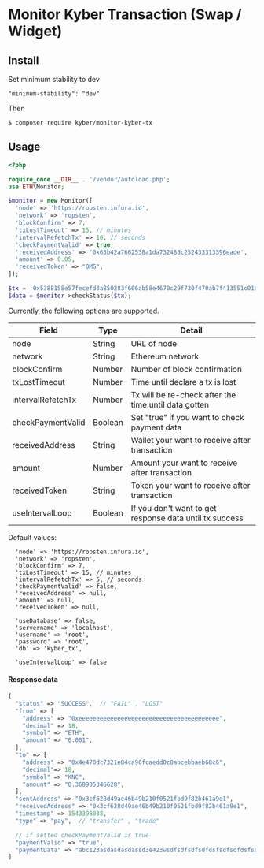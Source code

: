 # Monitor Kyber Transaction (Swap / Widget)

## Install
Set minimum stability to dev

```
"minimum-stability": "dev"
```

Then

```console
$ composer require kyber/monitor-kyber-tx
```

## Usage

```php
<?php 

require_once __DIR__ . '/vendor/autoload.php';
use ETH\Monitor;

$monitor = new Monitor([
  'node' => 'https://ropsten.infura.io',
  'network' => 'ropsten',
  'blockConfirm' => 7,
  'txLostTimeout' => 15, // minutes
  'intervalRefetchTx' => 10, // seconds
  'checkPaymentValid' => true,
  'receivedAddress' => '0x63b42a7662538a1da732488c252433313396eade',
  'amount' => 0.05,
  'receivedToken' => "OMG",
]);

$tx = '0x5388158e57fecefd3a850283f606ab58e4670c29f730f470ab7f413551c01af4';
$data = $monitor->checkStatus($tx);

```
Currently, the following options are supported.

|     Field               |   Type       |      Detail                                                        |
|-------------------------|--------------|--------------------------------------------------------------------|
|     node                |     String   |    URL of node                                                     |
|     network             |     String   |    Ethereum network                                                |
|     blockConfirm        |     Number   |    Number of block confirmation                                    |
|     txLostTimeout       |     Number   |    Time until declare a tx is lost                                 |
|     intervalRefetchTx   |     Number   |    Tx will be re-check after the time until data gotten            |
|     checkPaymentValid   |     Boolean  |    Set "true" if you want to check payment data                    |
|     receivedAddress     |     String   |    Wallet your want to receive after transaction                   |
|     amount              |     Number   |    Amount your want to receive after transaction                   |
|     receivedToken       |     String   |    Token your want to receive after transaction                    |
|     useIntervalLoop     |     Boolean  |    If you don't want to get response data until tx success         |

Default values:
```
  'node' => 'https://ropsten.infura.io',
  'network' => 'ropsten',
  'blockConfirm' => 7,
  'txLostTimeout' => 15, // minutes
  'intervalRefetchTx' => 5, // seconds
  'checkPaymentValid' => false,
  'receivedAddress' => null,
  'amount' => null,
  'receivedToken' => null,

  'useDatabase' => false,
  'servername' => 'localhost',
  'username' => 'root',
  'password' => 'root',
  'db' => 'kyber_tx',

  'useIntervalLoop' => false
```

#### Response data

```php
[
  "status" => "SUCCESS",  // "FAIL" , "LOST"
  "from" => [
    "address" => "0xeeeeeeeeeeeeeeeeeeeeeeeeeeeeeeeeeeeeeeee",
    "decimal" => 18,
    "symbol" => "ETH",
    "amount" => "0.001",
  ],
  "to" => [
    "address" => "0x4e470dc7321e84ca96fcaedd0c8abcebbaeb68c6",
    "decimal"=> 18,
    "symbol" => "KNC",
    "amount" => "0.368905346628",
  ],
  "sentAddress" => "0x3cf628d49ae46b49b210f0521fbd9f82b461a9e1",
  "receivedAddress" => "0x3cf628d49ae46b49b210f0521fbd9f82b461a9e1",
  "timestamp" => 1543398038,
  "type" => "pay",  // "transfer" , "trade"

  // if setted checkPaymentValid is true
  "paymentValid" => "true",
  "paymentData" => "abc123asdasdasdassd3e423wsdfsdfsdfsdfdsfsdfsdfdsfsdfghfgh",
]
```
